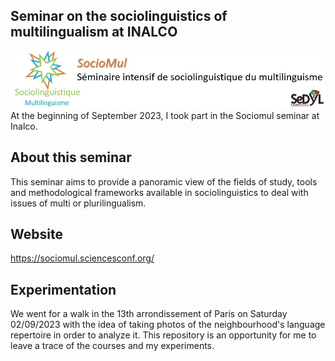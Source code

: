 ## Seminar on the sociolinguistics of multilingualism at INALCO
![entete_8](images/entete_8.jpg)
At the beginning of September 2023, I took part in the Sociomul seminar at Inalco. 


## About this seminar
This seminar aims to provide a panoramic view of the fields of study, tools and methodological frameworks available in sociolinguistics to deal with issues of multi or plurilingualism.

## Website
https://sociomul.sciencesconf.org/

## Experimentation
We went for a walk in the 13th arrondissement of Paris on Saturday 02/09/2023 with the idea of taking photos of the neighbourhood's language repertoire in order to analyze it. This repository is an opportunity for me to leave a trace of the courses and my experiments.
